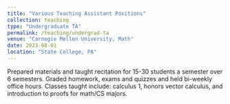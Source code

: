 ```yaml
---
title: "Various Teaching Assistant Positions"
collection: teaching
type: "Undergraduate TA"
permalink: /teaching/undergrad-ta
venue: "Carnegie Mellon University, Math"
date: 2023-08-01
location: "State College, PA"
---
```

Prepared materials and taught recitation for 15-30 students a semester over
6 semesters. Graded homework, exams and quizzes
and held bi-weekly office hours. Classes taught include: calculus 1, 
honors vector calculus, and introduction to proofs for math/CS majors.